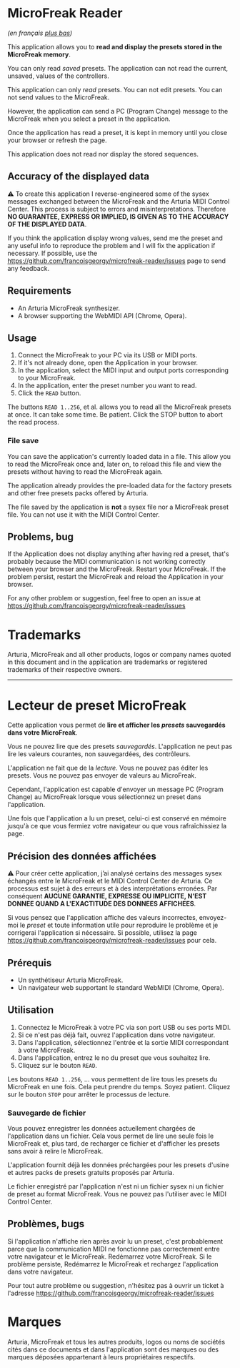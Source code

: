 # MicroFreak Reader

_(en français [plus bas](#Lecteur-de-preset-MicroFreak))_

This application allows you to **read and display the presets stored in the MicroFreak memory**.

You can only read _saved_ presets. The application can not read the current, unsaved, values of the controllers.

This application can only _read_ presets. You can not edit presets. You can not send values to the MicroFreak.

However, the application can send a PC (Program Change) message to the MicroFreak when you select a preset in the application.

Once the application has read a preset, it is kept in memory until you close your browser or refresh the page.

This application does not read nor display the stored sequences.

## Accuracy of the displayed data 

:warning: To create this application I reverse-engineered some of the sysex messages exchanged between the MicroFreak and the
Arturia MIDI Control Center. This process is subject to errors and misinterpretations. Therefore **NO GUARANTEE, EXPRESS OR IMPLIED, IS GIVEN AS TO THE ACCURACY OF THE DISPLAYED DATA**. 

If you think the application display wrong values, send me the preset
and any useful info to reproduce the problem and I will fix the application if necessary. 
If possible, use the https://github.com/francoisgeorgy/microfreak-reader/issues page to send any feedback.

## Requirements

- An Arturia MicroFreak synthesizer.
- A browser supporting the WebMIDI API (Chrome, Opera).

## Usage

1. Connect the MicroFreak to your PC via its USB or MIDI ports.
2. If it's not already done, open the Application in your browser.
3. In the application, select the MIDI input and output ports corresponding to your MicroFreak.
4. In the application, enter the preset number you want to read.
5. Click the `READ` button.

The buttons `READ 1..256`, et al. allows you to read all the MicroFreak presets at once. It can take some time. Be patient.
Click the STOP button to abort the read process.  

### File save

You can save the application's currently loaded data in a file. This allow you to read the MicroFreak once and, later on, to
reload this file and view the presets without having to read the MicroFreak again.

The application already provides the pre-loaded data for the factory presets and other free presets packs offered
by Arturia.

The file saved by the application is **not** a sysex file nor a MicroFreak preset file. You can not use it with the 
MIDI Control Center.

## Problems, bug

If the Application does not display anything after having red a preset, that's probably because the MIDI communication is 
not working correctly between your browser and the MicroFreak. Restart your MicroFreak. If the problem persist, restart
the MicroFreak and reload the Application in your browser.

For any other problem or suggestion, feel free to open an issue at https://github.com/francoisgeorgy/microfreak-reader/issues

# Trademarks

Arturia, MicroFreak and all other products, logos or company names quoted in this document and in the application are
trademarks or registered trademarks of their respective owners.


----

# Lecteur de preset MicroFreak

Cette application vous permet de **lire et afficher les _presets_ sauvegardés dans votre MicroFreak**.

Vous ne pouvez lire que des presets _sauvegardés_. L'application ne peut pas lire les valeurs courantes, non sauvegardées,
des contrôleurs.

L'application ne fait que de la _lecture_. Vous ne pouvez pas éditer les presets. Vous ne pouvez pas envoyer de valeurs au
MicroFreak.

Cependant, l'application est capable d'envoyer un message PC (Program Change) au MicroFreak lorsque vous sélectionnez un
preset dans l'application.

Une fois que l'application a lu un preset, celui-ci est conservé en mémoire jusqu'à ce que vous fermiez votre navigateur ou que vous rafraîchissiez la page.

## Précision des données affichées

:warning: Pour créer cette application, j’ai analysé certains des messages sysex échangés entre le MicroFreak et le
MIDI Control Center de Arturia. Ce processus est sujet à des erreurs et à des interprétations erronées. Par conséquent 
**AUCUNE GARANTIE, EXPRESSE OU IMPLICITE, N'EST DONNEE QUAND A L'EXACTITUDE DES DONNEES AFFICHEES**.

Si vous pensez que l'application affiche des valeurs incorrectes, envoyez-moi le _preset_ et toute information utile pour 
reproduire le problème et je corrigerai l'application si nécessaire. Si possible, utilisez la page 
https://github.com/francoisgeorgy/microfreak-reader/issues pour cela.

## Prérequis

- Un synthétiseur Arturia MicroFreak.
- Un navigateur web supportant le standard WebMIDI (Chrome, Opera).

## Utilisation

1. Connectez le MicroFreak à votre PC via son port USB ou ses ports MIDI.
2. Si ce n'est pas déjà fait, ouvrez l'application dans votre navigateur.
3. Dans l'application, sélectionnez l'entrée et la sortie MIDI correspondant à votre MicroFreak.
4. Dans l'application, entrez le no du preset que vous souhaitez lire.
5. Cliquez sur le bouton `READ`. 

Les boutons `READ 1..256`, ... vous permettent de lire tous les presets du MicroFreak en une fois.
Cela peut prendre du temps. Soyez patient. Cliquez sur le bouton `STOP` pour arrêter le processus de lecture.

### Sauvegarde de fichier

Vous pouvez enregistrer les données actuellement chargées de l'application dans un fichier. Cela vous permet de lire 
une seule fois le MicroFreak et, plus tard, de recharger ce fichier et d'afficher les presets sans avoir à relire 
le MicroFreak.

L'application fournit déjà les données préchargées pour les presets d'usine et autres packs de presets gratuits 
proposés par Arturia.

Le fichier enregistré par l'application n'est ni un fichier sysex ni un fichier de preset au format MicroFreak. 
Vous ne pouvez pas l'utiliser avec le MIDI Control Center.

## Problèmes, bugs

Si l'application n'affiche rien après avoir lu un preset, c'est probablement parce que la communication MIDI ne fonctionne
pas correctement entre votre navigateur et le MicroFreak. Redémarrez votre MicroFreak. Si le problème persiste, Redémarrez 
le MicroFreak et rechargez l'application dans votre navigateur. 

Pour tout autre problème ou suggestion, n'hésitez pas à ouvrir un ticket 
à l'adresse https://github.com/francoisgeorgy/microfreak-reader/issues

# Marques

Arturia, MicroFreak et tous les autres produits, logos ou noms de sociétés cités dans ce documents et dans l'application 
sont des marques ou des marques déposées appartenant à leurs propriétaires respectifs.



